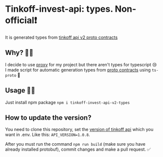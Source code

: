 # Tinkoff-invest-api: types. Non-official❗️ 
It is generated types from [tinkoff api v2 proto contracts](https://github.com/Tinkoff/investAPI/tree/main/src/docs/contracts)


Why? 🤷🏻
----
I decide to use [proxy](https://tinkoff.github.io/investAPI/swagger-ui/) for my project but there aren't types for typescript 😢 \
I made script for automatic generation types from [proto contracts](https://github.com/Tinkoff/investAPI/tree/main/src/docs/contracts) using `ts-proto` 🤖


Usage 👨‍💻
----
Just install npm package `npm i tinkoff-invest-api-v2-types`

How to update the version?
----
You need to clone this repository, set the [version of tinkoff api](https://github.com/Tinkoff/investAPI/branches) which you want in .env. Like this: `API_VERSION=1.0.8`.

After you must run the command `npm run build` (make sure you have already installed protobuf), commit changes and make a pull request. ✅
